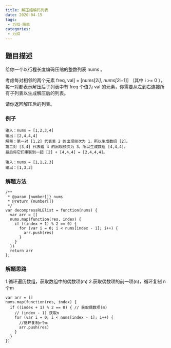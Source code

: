 ```yaml
---
title: 解压缩编码列表
date: 2020-04-15
tags:
 - 力扣-简单
categories: 
 - 力扣
---
```

## 题目描述
给你一个以行程长度编码压缩的整数列表 nums 。

考虑每对相邻的两个元素 freq, val] = [nums[2*i], nums[2*i+1]] （其中 i >= 0 ），每一对都表示解压后子列表中有 freq 个值为 val 的元素，你需要从左到右连接所有子列表以生成解压后的列表。

请你返回解压后的列表。

### 例子
```
输入：nums = [1,2,3,4]
输出：[2,4,4,4]
解释：第一对 [1,2] 代表着 2 的出现频次为 1，所以生成数组 [2]。
第二对 [3,4] 代表着 4 的出现频次为 3，所以生成数组 [4,4,4]。
最后将它们串联到一起 [2] + [4,4,4] = [2,4,4,4]。

```
```
输入：nums = [1,1,2,3]
输出：[1,3,3]
```


### 解题方法

```
/**
 * @param {number[]} nums
 * @return {number[]}
 */
var decompressRLElist = function(nums) {
  var arr = []
  nums.map(function(res, index) {
    if ((index + 1) % 2 == 0) {
      for (var i = 0; i < nums[index - 1]; i++) {
        arr.push(res)
      }
    }
  })
  return arr
};
```
### 解题思路

1.循环遍历数组，获取数组中的偶数项(m)
2.获取偶数项的前一项(n)，循环复制 n个m

```
var arr = []
nums.map(function(res, index) {
  if ((index + 1) % 2 == 0) { // 获取偶数项(m)
    // (index - 1) 获取n
    for (var i = 0; i < nums[index - 1]; i++) {
      //循环复制n个m
      arr.push(res)
    }
  }
})
```
